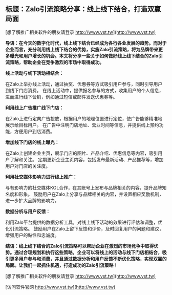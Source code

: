 ## **标题：Zalo引流策略分享：线上线下结合，打造双赢局面**

[想了解推广相关软件的朋友请登录 http://www.vst.tw](http://www.vst.tw)

**导语：在今天的数字化时代，线上线下结合已经成为各行各业发展的趋势。而对于企业而言，充分利用线上线下结合的优势，实施Zalo引流策略，将为品牌带来更多曝光和用户增长的机会。本文将分享一些关于如何做好线上线下结合的Zalo引流策略，帮助企业在竞争激烈的市场中取得成功。**

**线上活动与线下活动相结合：**

在Zalo上举办线上活动，通过抽奖、优惠券等方式吸引用户参与，同时引导用户到线下门店消费。
在线上活动中，提供报名参与的方式，收集用户的个人信息，进而进行线下营销，例如通过短信或邮件发送优惠券等。

**利用线上广告推广线下门店：**

在Zalo上进行定向广告投放，根据用户的地理位置进行定位，使广告能够精准地展示给目标用户。
在广告中注明门店地址、营业时间等信息，并提供线上预约功能，方便用户到店消费。

**增加线下门店的线上曝光：**

在Zalo上创建企业主页，展示门店的图片、产品介绍、优惠信息等内容，吸引用户了解和关注。
定期更新企业主页内容，包括发布最新活动、产品推荐等，增加用户对门店的关注度。

**利用社交媒体影响力进行线上推广：**

与有影响力的社交媒体KOL合作，在其账号上发布与品牌相关的内容，提升品牌知名度和形象。
鼓励用户在Zalo上分享与品牌相关的内容，并设置相应奖励机制，进一步扩大品牌的影响力。

**数据分析与用户反馈：**

利用Zalo平台提供的数据分析工具，对线上线下活动的效果进行评估和调整，优化引流策略。
鼓励用户在Zalo上留下反馈和评价，及时回复用户的问题和建议，增强用户的黏性和忠诚度。

**结语：线上线下结合的Zalo引流策略可以帮助企业在激烈的市场竞争中取得优势。通过合理规划和执行这些策略，企业可以将线上的活动与线下门店相结合，吸引更多用户参与和消费，并且通过数据分析和用户反馈不断优化策略，实现双赢的局面。让我们一起抓住机遇，打造成功的Zalo引流策略！**

[想了解推广相关软件的朋友请登录 http://www.vst.tw](http://www.vst.tw)


[访问软件官网 http://www.vst.tw](http://www.vst.tw)
